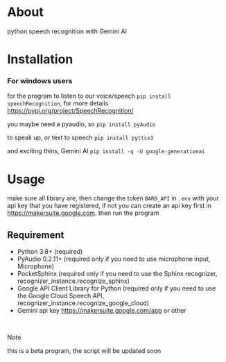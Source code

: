 # About
  python speech recognition with Gemini AI
  
# Installation

### For windows users
  for the program to listen to our voice/speech `pip install speechRecognition`, for more details https://pypi.org/project/SpeechRecognition/
  
  you maybe need a pyaudio, so ```pip install pyAudio```
  
  to speak up, or text to speech ```pip install pyttsx3```
  
  and exciting thins, Gemini AI  ```pip install -q -U google-generativeai```

# Usage
  make sure all library are, then change the token ```BARD_API``` in ```.env``` with your api key that you have registered, if not you can create an api key first in https://makersuite.google.com.
  then run the program 
  
  
## Requirement
  - Python 3.8+ (required)
  - PyAudio 0.2.11+ (required only if you need to use microphone input, Microphone)
  - PocketSphinx (required only if you need to use the Sphinx recognizer, recognizer_instance.recognize_sphinx)
  - Google API Client Library for Python (required only if you need to use the Google Cloud Speech API, recognizer_instance.recognize_google_cloud)
  - Gemini api key https://makersuite.google.com/app or other

<br>


> [!NOTE]
> this is a beta program, the script will be updated soon
